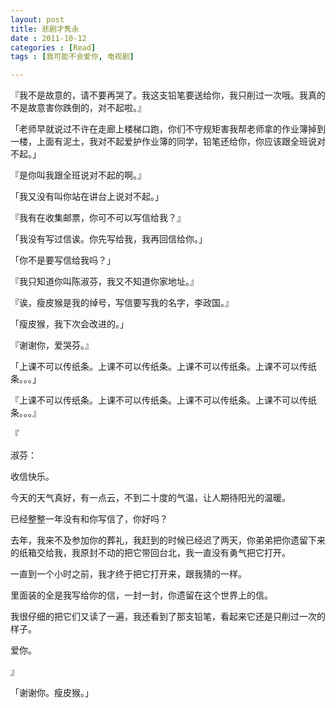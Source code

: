 ```yaml
---
layout: post
title: 悲剧才隽永
date : 2011-10-12
categories : [Read]
tags : [我可能不会爱你, 电视剧]

---
```


『我不是故意的，请不要再哭了。我这支铅笔要送给你，我只削过一次哦。我真的不是故意害你跌倒的，对不起啦。』

「老师早就说过不许在走廊上楼梯口跑，你们不守规矩害我帮老师拿的作业簿掉到一楼，上面有泥土，我对不起爱护作业簿的同学，铅笔还给你，你应该跟全班说对不起。」

 
<!-- more -->
 

『是你叫我跟全班说对不起的啊。』

「我又没有叫你站在讲台上说对不起。」

『我有在收集邮票，你可不可以写信给我？』

「我没有写过信诶。你先写给我，我再回信给你。」

 

 

「你不是要写信给我吗？」

『我只知道你叫陈淑芬，我又不知道你家地址。』

 

 

『诶，瘦皮猴是我的绰号，写信要写我的名字，李政国。』

「瘦皮猴，我下次会改进的。」

『谢谢你，爱哭芬。』

「上课不可以传纸条。上课不可以传纸条。上课不可以传纸条。上课不可以传纸条。。。」

『上课不可以传纸条。上课不可以传纸条。上课不可以传纸条。上课不可以传纸条。。。』

 

 

 

『

淑芬：

收信快乐。

今天的天气真好，有一点云，不到二十度的气温，让人期待阳光的温暖。

已经整整一年没有和你写信了，你好吗？

去年，我来不及参加你的葬礼，我赶到的时候已经迟了两天，你弟弟把你遗留下来的纸箱交给我，我原封不动的把它带回台北，我一直没有勇气把它打开。

一直到一个小时之前，我才终于把它打开来，跟我猜的一样。

里面装的全是我写给你的信，一封一封，你遗留在这个世界上的信。

我很仔细的把它们又读了一遍，我还看到了那支铅笔，看起来它还是只削过一次的样子。

爱你。

』

「谢谢你。瘦皮猴。」